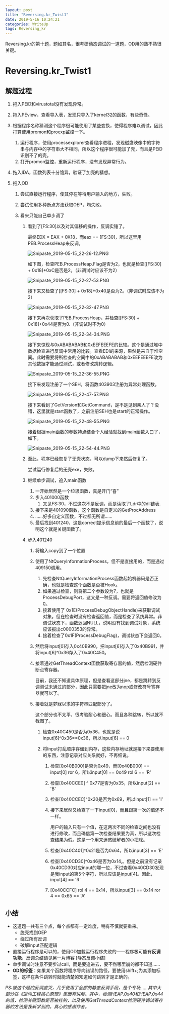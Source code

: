 ```yaml
---
layout: post
title: "Reversing.kr_Twist1"
date: 2019-5-16 10:24:21
categories: WriteUp
tags: Reversing_kr
---
```


Reversing.kr的第十题，题如其名，很考研动态调试的一道题，OD用的熟不熟很关键。

# Reversing.kr_Twist1

## 解题过程

1. 拖入PEiD和virustotal没有发现异常。

2. 拖入PEview，查看导入表，发现只导入了kernel32的函数，有些奇怪。

3. 根据程序名称猜测这个程序很可能使用了某些变换，使得程序难以调试，因此打算使用promon和proexp监控一下。

   1. 运行程序，使用processexplorer查看程序进程，发现磁盘映像中的字符串与内存中的字符串大不相同，所以这个程序很可能加了壳，而且是PEiD识别不了的壳。
   2. 打开promon监控，重新运行程序，没有发现异常行为。

4. 拖入IDA，函数列表十分诡异，验证了加壳的猜想。

5. 拖入OD

   1. 尝试直接运行程序，使其停在等待用户输入的地方，失败。

   2. 尝试使用多种断点方法获取OEP，均失败。

   3. 看来只能自己单步调了

      1. 看到了[FS:30]以及对其偏移的操作，反调实锤了。

         最终EDX = EAX + 0X18，而eax == [FS:30]，所以这里用PEB.ProcessHeap来反调。

         ![Snipaste_2019-05-15_22-26-12.PNG](https://chrishuppor.github.io/image/Snipaste_2019-05-15_22-26-12.PNG)

         如下图，检查PEB.ProcessHeap.Flag是否为2，也就是检查[[FS:30] + 0x18]+0xC是否是2。（非调试时应该不为2）

         ![Snipaste_2019-05-15_22-27-53.PNG](https://chrishuppor.github.io/image/Snipaste_2019-05-15_22-27-53.PNG)

         接下来又检查了[[FS:30] + 0x18]+0x40是否为2。（非调试时应该不为2）

         ![Snipaste_2019-05-15_22-32-47.PNG](https://chrishuppor.github.io/image/Snipaste_2019-05-15_22-32-47.PNG)

         接下来再次获取了PEB.ProcessHeap，并检查[[FS:30] + 0x18]+0x44是否为0.（非调试时不为0）

         ![Snipaste_2019-05-15_22-34-34.PNG](https://chrishuppor.github.io/image/Snipaste_2019-05-15_22-34-34.PNG)

         接下来惊现与0xABABABAB和0xEEFEEEFE的比较。这个是通过堆中数据检查进行反调中常用的比较。查看EDI的来源，果然是来自于堆空间。此时需要将所检查的空间中的0xABABABAB和0xEEFEEEFE改为其他数据才能通过测试，或者修改跳转逻辑。

         ![Snipaste_2019-05-15_22-36-55.PNG](https://chrishuppor.github.io/image/Snipaste_2019-05-15_22-36-55.PNG)

         接下来发现注册了一个SEH，将函数403903注册为异常处理函数。

         ![Snipaste_2019-05-15_22-47-57.PNG](https://chrishuppor.github.io/image/Snipaste_2019-05-15_22-47-57.PNG)

         接下来看到了GetVersion和GetCommand，是不是见到亲人了？没错，这里就是start函数了，之前注册SEH也是start的正常操作。

         ![Snipaste_2019-05-15_22-48-55.PNG](https://chrishuppor.github.io/image/Snipaste_2019-05-15_22-48-55.PNG)

         接着根据main函数的参数特点结合个人经验就找到main函数入口了，如下。

         ![Snipaste_2019-05-15_22-54-44.PNG](https://chrishuppor.github.io/image/Snipaste_2019-05-15_22-54-44.PNG)

      2. 至此，程序已经恢复了无壳状态，可以dump下来然后修复了。

         尝试运行修复后的无壳exe，失败。

      3. 继续单步调试，追入main函数

         1. 一开始居然是一个垃圾函数，真是开门“喜”
         2. 步入401000函数
            1. 又见FS:30，不过这次不是反调，而是读取了Ldr中的dll链表.
         3. 接下来是401090函数，这个函数是自定义的GetProcAddress
         4. ......好多自定义函数，不过都无所谓......
         5. 最后找到401240，这是correct提示信息前的最后一个函数了，说明这个就是关键函数了。

      4. 步入401240

         1. 将输入copy到了一个位置

         2. 使用了NtQueryInformationProcess，但不是直接用的，而是通过409150调用。

            1. 先检查NtQueryInformationProcess函数起始机器码是否正确，也就是检查这个函数是否被Hook。
            2. 如果通过检查，则将第二个参数设为7，也就是ProcessDebugPort，这又是一种反调。需要将返回值修改为0。
            3. 接着使用了 0x1E(ProcessDebugObjectHandle)来获取调试对象。但在检查时没有检查返回值，而是检查了系统异常。非调试状态下，函数返回NULL，说明没有找到调试对象，系统应该报出c0000353的异常。
            4. 接着检查了0x1F(ProcessDebugFlag)，调试状态下会返回0。

         3. 然后将input[0]存入0x40B990，把input[6]存入了0x40B991，并将input[6]^0x36存入了0x40C450。

         4. 接着通过GetThreadContext函数获取寄存器的值，然后检测硬件断点寄存器。

            目前，我还不知道具体原理，但是查看这部分jne，都是跳转到反调测试未通过的部分，因此只需要把jne改为nop或修改符号寄存器就可以了。

         5. 接着就是梦寐以求的字符串匹配部分了。

            这个部分也不太平，很考验耐心和细心。而且各种跳转，所以就不截图了。

            1. 检查0x40C450是否为0x36，也就是说input[6]^0x36==0x36，所以input[6] == 0

            2. 将Input打乱顺序存储到内存，这些内存地址就是接下来要使用的东西，注意记录对应关系就好，不再细说。

               1. 检查[0x40B000]是否为0x49，而[0x40B000] == input[0] ror 6，所以input[0] == 0x49 rol 6 == 'R'

               2. 检查[0x40CCE0] ^ 0x77是否为0x35，所以input[2] == 'B'

               3. 检查[0x40CCEC]^0x20是否为0x69，所以input[1] == 'I'

               4. 接下来居然又检查了一下input[0]，而且跟第一次的值还不一样。

                  用户的输入只有一个值，在这两次不同的检查之间也没有进行修改，而且确信第一次检查结果要为真，所以这次检查结果为假。这是一个用来迷惑破解者的小把戏。

               5. 检查[0x40C401]^0x21是否为0x64，所以input[3] == 'E'

               6. 检查[0x40CD30]^0x46是否为0x14,。但是之前没有记录0x40CD30对应input的哪一位，不过查看0x40CD30发现是我input的第5个字符，所以应该是input[4]。因此，input[4] == 'R' 

               7. [0x40CCFC] rol 4 == 0x14，所以input[3] == 0x14 ror 4 == 0x65 == 'A'


## 小结

* 这道题一共有三个点，每个点都有一定难度，稍有不慎就要重来。
  * 脱壳找到OEP
  * 绕过所有反调
  * 破解input匹配逻辑
* 直接运行程序是可以的，使用OD加载运行程序失败的——程序极可能有**反调功能**，反调总结请见另一片博客 [静态反调小结]
* 单步调试时注意不要步过call，而是要追进去，要不然哪里崩的都不知道......
* **OD的标签**：如果某个函数将程序导向错误的路径，要使用shift+;为其添加标签，这样在条件跳转时就能清楚的知道如何跳转才是正确的。

*PS:被这个题的反调虐哭，几乎使用了全部的静态反调手段，是个专场......其中大部分在《逆向工程核心原理》里面有讲解。其中，检测HEAP.0x40和HEAP.0x44的值，检测关键函数是否被挂钩，以及使用GetThreadContext检测硬件调试寄存器的方法是我新学到的。真心的感谢作者。*